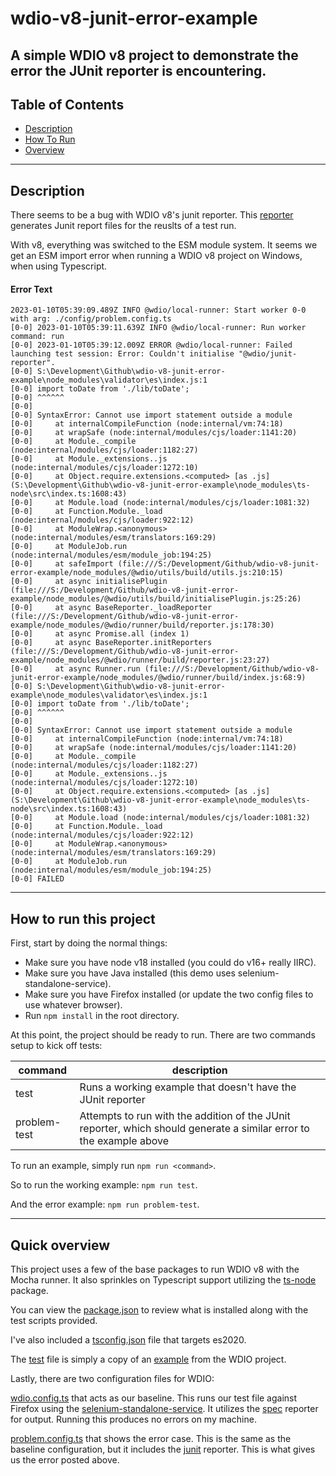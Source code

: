 # wdio-v8-junit-error-example

A simple WDIO v8 project to demonstrate the error the JUnit reporter is encountering.
---

## Table of Contents

- [Description](#description)
- [How To Run](#how-to-run-this-project)
- [Overview](#quick-overview)

---

## Description

There seems to be a bug with WDIO v8's junit reporter.
This [reporter](https://www.npmjs.com/package/@wdio/junit-reporter) generates Junit report files for the reuslts of a
test run.

With v8, everything was switched to the ESM module system. It seems we get an ESM import error when running a WDIO v8
project on Windows, when using Typescript.

#### Error Text

```text
2023-01-10T05:39:09.489Z INFO @wdio/local-runner: Start worker 0-0 with arg: ./config/problem.config.ts
[0-0] 2023-01-10T05:39:11.639Z INFO @wdio/local-runner: Run worker command: run
[0-0] 2023-01-10T05:39:12.009Z ERROR @wdio/local-runner: Failed launching test session: Error: Couldn't initialise "@wdio/junit-reporter".
[0-0] S:\Development\Github\wdio-v8-junit-error-example\node_modules\validator\es\index.js:1
[0-0] import toDate from './lib/toDate';
[0-0] ^^^^^^
[0-0] 
[0-0] SyntaxError: Cannot use import statement outside a module
[0-0]     at internalCompileFunction (node:internal/vm:74:18)
[0-0]     at wrapSafe (node:internal/modules/cjs/loader:1141:20)
[0-0]     at Module._compile (node:internal/modules/cjs/loader:1182:27)
[0-0]     at Module._extensions..js (node:internal/modules/cjs/loader:1272:10)
[0-0]     at Object.require.extensions.<computed> [as .js] (S:\Development\Github\wdio-v8-junit-error-example\node_modules\ts-node\src\index.ts:1608:43)
[0-0]     at Module.load (node:internal/modules/cjs/loader:1081:32)
[0-0]     at Function.Module._load (node:internal/modules/cjs/loader:922:12)
[0-0]     at ModuleWrap.<anonymous> (node:internal/modules/esm/translators:169:29)
[0-0]     at ModuleJob.run (node:internal/modules/esm/module_job:194:25)
[0-0]     at safeImport (file:///S:/Development/Github/wdio-v8-junit-error-example/node_modules/@wdio/utils/build/utils.js:210:15)
[0-0]     at async initialisePlugin (file:///S:/Development/Github/wdio-v8-junit-error-example/node_modules/@wdio/utils/build/initialisePlugin.js:25:26)
[0-0]     at async BaseReporter._loadReporter (file:///S:/Development/Github/wdio-v8-junit-error-example/node_modules/@wdio/runner/build/reporter.js:178:30)
[0-0]     at async Promise.all (index 1)
[0-0]     at async BaseReporter.initReporters (file:///S:/Development/Github/wdio-v8-junit-error-example/node_modules/@wdio/runner/build/reporter.js:23:27)
[0-0]     at async Runner.run (file:///S:/Development/Github/wdio-v8-junit-error-example/node_modules/@wdio/runner/build/index.js:68:9)
[0-0] S:\Development\Github\wdio-v8-junit-error-example\node_modules\validator\es\index.js:1
[0-0] import toDate from './lib/toDate';
[0-0] ^^^^^^
[0-0]
[0-0] SyntaxError: Cannot use import statement outside a module
[0-0]     at internalCompileFunction (node:internal/vm:74:18)
[0-0]     at wrapSafe (node:internal/modules/cjs/loader:1141:20)
[0-0]     at Module._compile (node:internal/modules/cjs/loader:1182:27)
[0-0]     at Module._extensions..js (node:internal/modules/cjs/loader:1272:10)
[0-0]     at Object.require.extensions.<computed> [as .js] (S:\Development\Github\wdio-v8-junit-error-example\node_modules\ts-node\src\index.ts:1608:43)
[0-0]     at Module.load (node:internal/modules/cjs/loader:1081:32)
[0-0]     at Function.Module._load (node:internal/modules/cjs/loader:922:12)
[0-0]     at ModuleWrap.<anonymous> (node:internal/modules/esm/translators:169:29)
[0-0]     at ModuleJob.run (node:internal/modules/esm/module_job:194:25)
[0-0] FAILED
```

---

## How to run this project

First, start by doing the normal things:

- Make sure you have node v18 installed (you could do v16+ really IIRC).
- Make sure you have Java installed (this demo uses selenium-standalone-service).
- Make sure you have Firefox installed (or update the two config files to use whatever browser).
- Run `npm install` in the root directory.

At this point, the project should be ready to run. There are two commands setup to kick off tests:

| command      | description                                                                                                         |
|--------------|---------------------------------------------------------------------------------------------------------------------|
| test         | Runs a working example that doesn't have the JUnit reporter                                                         |
| problem-test | Attempts to run with the addition of the JUnit reporter, which should generate a similar error to the example above |                                                                     

To run an example, simply run `npm run <command>`.

So to run the working example: `npm run test`.

And the error example: `npm run problem-test`.

---

## Quick overview

This project uses a few of the base packages to run WDIO v8 with the Mocha runner. It also sprinkles on Typescript support
utilizing the [ts-node](https://www.npmjs.com/package/ts-node) package.

You can view the [package.json](./package.json) to review what is installed along with the test scripts provided.

I've also included a [tsconfig.json](./tsconfig.json) file that targets es2020.

The [test](./tests/example.spec.ts) file is simply a copy of an [example](https://github.com/webdriverio/webdriverio/blob/main/examples/wdio/mocha/mocha.test.js)
from the WDIO project.

Lastly, there are two configuration files for WDIO:

[wdio.config.ts](./config/wdio.config.ts) that acts as our baseline. This runs our test file against Firefox using the
[selenium-standalone-service](https://webdriver.io/docs/selenium-standalone-service). It utilizes the [spec](https://webdriver.io/docs/spec-reporter)
reporter for output. Running this produces no errors on my machine.

[problem.config.ts](./config/problem.config.ts) that shows the error case. This is the same as the baseline configuration,
but it includes the [junit](https://webdriver.io/docs/junit-reporter) reporter. This is what gives us the error posted
above.

